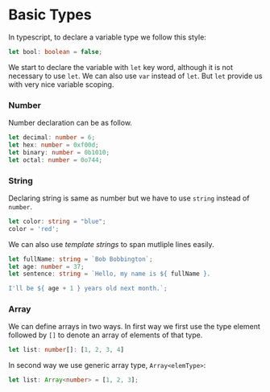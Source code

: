 # Basic Types
In typescript, to declare a variable type we follow this style:
```ts
let bool: boolean = false;
```
We start to declare the variable with `let` key word, although it is not necessary to use `let`. We can also use `var` instead of `let`. But `let` provide us with very nice variable scoping.

### Number
Number declaration can be as follow.
```ts
let decimal: number = 6;
let hex: number = 0xf00d;
let binary: number = 0b1010;
let octal: number = 0o744;
```
### String
Declaring string is same as number but we have to use `string` instead of `number`.
```ts
let color: string = "blue";
color = 'red';
```
We can also use _template strings_ to span mutliple lines easily.
```ts
let fullName: string = `Bob Bobbington`;
let age: number = 37;
let sentence: string = `Hello, my name is ${ fullName }.

I'll be ${ age + 1 } years old next month.`;
```
### Array
We can define arrays in two ways. In first way we first use the type element followed by `[]` to denote an array of elements of that type.
```ts
let list: number[]: [1, 2, 3, 4]
```
In second way we use generic array type, `Array<elemType>`:
```ts
let list: Array<number> = [1, 2, 3];
```
